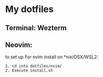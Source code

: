 # My dotfiles

## Terminal: Wezterm



## Neovim:

to set up 
For nvim install on *nix/OSX/WSL2:

    1. cd into dotfiles/nvim/
    2. Execute install.sh

    

